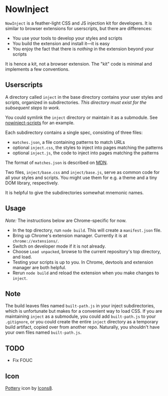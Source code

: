 NowInject
=========

`NowInject` is a feather-light CSS and JS injection kit for developers. It is similar to browser extensions for userscripts, but there are differences:

- You use your tools to develop your styles and scripts
- You build the extension and install it—it is easy
- You enjoy the fact that there is *nothing* in the extension beyond your scripts

It is hence a kit, not a browser extension. The "kit" code is minimal and implements a few conventions.

Userscripts
------------

A directory called `inject` in the base directory contains your user styles and scripts, organized in subdirectories. *This directory must exist for the subsequent steps to work.*

You could symlink the `inject` directory or maintain it as a submodule. See [nowinject-scripts][2] for an example.

Each subdirectory contains a single spec, consisting of three files:

- `matches.json`, a file containing patterns to match URLs
- optional `inject.css`, the styles to inject into pages matching the patterns
- optional `inject.js`, the code to inject into pages matching the patterns

The format of `matches.json` is described on [MDN][1].

Two files, `inject/base.css` and `inject/base.js`, serve as common code for all your styles and scripts. You might use them for e.g. a theme and a tiny DOM library, respectively.

It is helpful to give the subdirectories somewhat mnemonic names.

Usage
-----

*Note:* The instructions below are Chrome-specific for now.

- In the top directory, run `node build`. This will create a `manifest.json` file.
- Bring up Chrome's extension manager. Currently it is at `chrome://extensions/`.
- Switch on developer mode if it is not already.
- Choose `Load unpacked`, browse to the current repository's top directory, and load.
- Testing your scripts is up to you. In Chrome, devtools and extension manager are both helpful.
- Rerun `node build` and reload the extension when you make changes to `inject`.

Note
----

The build leaves files named `built-path.js` in your inject subdirectories, which is unfortunate but makes for a convenient way to load CSS. If you are maintaining `inject` as a submodule, you could add `built-path.js` to your `.gitignore`, or you could create the entire `inject` directory as a temporary build artifact, copied over from another repo. Naturally, you shouldn't have your own files named `built-path.js`.

TODO
----

- Fix FOUC

Icon
----

[Pottery][3] icon by [Icons8][4].

[1]: https://developer.mozilla.org/en-US/docs/Mozilla/Add-ons/WebExtensions/Match_patterns
[2]: https://github.com/now-is/nowinject-scripts
[3]: https://icons8.com/icon/25058/potter's-wheel
[4]: https://icons8.com
